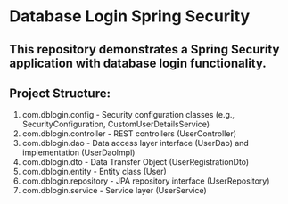 # Database Login Spring Security

## This repository demonstrates a Spring Security application with database login functionality.

## Project Structure:

1. com.dblogin.config - Security configuration classes (e.g., SecurityConfiguration, CustomUserDetailsService)
2. com.dblogin.controller - REST controllers (UserController)
3. com.dblogin.dao - Data access layer interface (UserDao) and implementation (UserDaoImpl)
4. com.dblogin.dto - Data Transfer Object (UserRegistrationDto)
5. com.dblogin.entity - Entity class (User)
6. com.dblogin.repository - JPA repository interface (UserRepository)
7. com.dblogin.service - Service layer (UserService)
